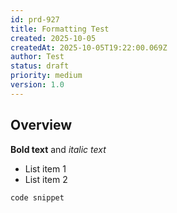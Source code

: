 ```yaml
---
id: prd-927
title: Formatting Test
created: 2025-10-05
createdAt: 2025-10-05T19:22:00.069Z
author: Test
status: draft
priority: medium
version: 1.0
---
```


## Overview

**Bold text** and *italic text*

- List item 1
- List item 2

`code snippet`